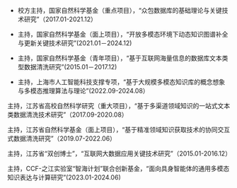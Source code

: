 - 校方主持，国家自然科学基金（重点项目），“众包数据库的基础理论与关键技术研究”（2017.01-2021.12）

- 主持，国家自然科学基金（面上项目），“开放多模态环境下动态知识图谱补全与更新关键技术研究”(2021.01－2024.12)

- 主持，国家自然科学基金（青年项目），“基于互联网海量信息的数据库文本类型数据清洗研究”(2015.01－2017.12)

- 主持，上海市人工智能科技支撑专项，“基于大规模多模态知识库的概念想象与多模态推理算法与理论”(2022.09-2024.08）

主持，江苏省高校自然科学研究（重大项目），“基于多渠道领域知识的一站式文本类数据清洗技术研究”（2017.09-2020.08）

主持，江苏省自然科学基金（面上项目），“基于精准领域知识获取技术的协同交互式数据清洗研究”（2019.07-2022.06）

主持，江苏省“双创博士”，“互联网大数据应用关键技术研究”（2015.01-2016.12）

主持，CCF-之江实验室“智海计划”联合创新基金，“面向具身智能体的通用多模态知识表达与计算研究”(2023.01-2024.06)